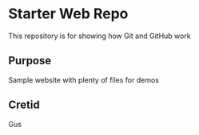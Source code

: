 # Starter Web Repo

This repository is for showing how Git and GitHub work

## Purpose

Sample website with plenty of files for demos

## Cretid
Gus
